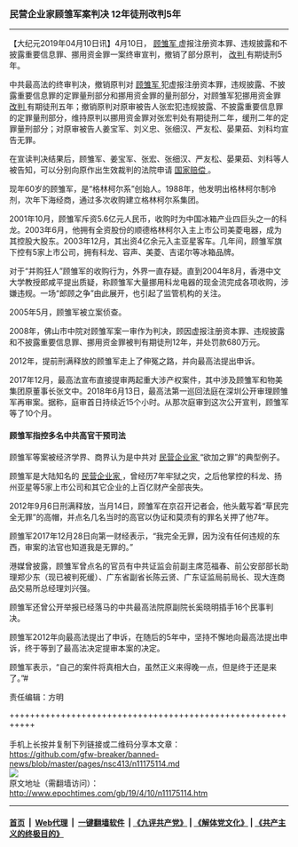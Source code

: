 ### 民营企业家顾雏军案判决 12年徒刑改判5年
------------------------

<p>
 【大纪元2019年04月10日讯】4月10日，
 <a href="http://www.epochtimes.com/gb/tag/%E9%A1%BE%E9%9B%8F%E5%86%9B.html">
  顾雏军
 </a>
 虚报注册资本罪、违规披露和不披露重要信息罪、挪用资金罪一案终审宣判，撤销了部分原判，
 <a href="http://www.epochtimes.com/gb/tag/%E6%94%B9%E5%88%A4.html">
  改判
 </a>
 有期徒刑5年。
</p>
<p>
 中共最高法的终审判决，撤销原判对
 <a href="http://www.epochtimes.com/gb/tag/%E9%A1%BE%E9%9B%8F%E5%86%9B.html">
  顾雏军
 </a>
 犯虚报注册资本罪，违规披露、不披露重要信息罪的定罪量刑部分和挪用资金罪的量刑部分，对顾雏军犯挪用资金罪
 <a href="http://www.epochtimes.com/gb/tag/%E6%94%B9%E5%88%A4.html">
  改判
 </a>
 有期徒刑五年；撤销原判对原审被告人张宏犯违规披露、不披露重要信息罪的定罪量刑部分，维持原判以挪用资金罪对张宏判处有期徒刑二年，缓刑二年的定罪量刑部分；对原审被告人姜宝军、刘义忠、张细汉、严友松、晏果茹、刘科均宣告无罪。
</p>
<p>
 在宣读判决结果后，顾雏军、姜宝军、张宏、张细汉、严友松、晏果茹、刘科等人被告知，可以分别向原作出生效裁判的法院申请
 <a href="http://www.epochtimes.com/gb/tag/%E5%9B%BD%E5%AE%B6%E8%B5%94%E5%81%BF.html">
  国家赔偿
 </a>
 。
</p>
<p>
 现年60岁的顾雏军，是“格林柯尔系”创始人。1988年，他发明出格林柯尔制冷剂，次年下海经商，通过多次收购建立格林柯尔系集团。
</p>
<p>
 2001年10月，顾雏军斥资5.6亿元人民币，收购时为中国冰箱产业四巨头之一的科龙。2003年6月，他拥有全资股份的顺德格林柯尔入主上市公司美菱电器，成为其控股大股东。2003年12月，其出资4亿余元入主亚星客车。几年间，顾雏军旗下控有5家上市公司，拥有科龙、容声、美菱、吉诺尔等冰箱品牌。
</p>
<p>
 对于“并购狂人”顾雏军的收购行为，外界一直存疑。直到2004年8月，香港中文大学教授郎咸平提出质疑，称顾雏军大量挪用科龙电器的现金流完成各项收购，涉嫌违规。一场“郎顾之争”由此展开，也引起了监管机构的关注。
</p>
<p>
 2005年5月，顾雏军被立案侦查。
</p>
<p>
 2008年，佛山市中院对顾雏军案一审作为判决，顾因虚报注册资本罪、违规披露和不披露重要信息罪、挪用资金罪被判有期徒刑12年，并处罚款680万元。
</p>
<p>
 2012年，提前刑满释放的顾雏军走上了伸冤之路，并向最高法提出申诉。
</p>
<p>
 2017年12月，最高法宣布直接提审两起重大涉产权案件，其中涉及顾雏军和物美集团原董事长张文中。2018年6月13日，最高法第一巡回法庭在深圳公开审理顾雏军再审案。据称，庭审首日持续近15个小时。从那次庭审到这次公开宣判，顾雏军等了10个月。
</p>
<h4>
 <strong>
  顾雏军指控多名中共高官干预司法
 </strong>
</h4>
<p>
 顾雏军等案被经济学界、商界认为是中共对
 <a href="http://www.epochtimes.com/gb/tag/%E6%B0%91%E8%90%A5%E4%BC%81%E4%B8%9A%E5%AE%B6.html">
  民营企业家
 </a>
 “欲加之罪”的典型例子。
</p>
<p>
 顾雏军是大陆知名的
 <a href="http://www.epochtimes.com/gb/tag/%E6%B0%91%E8%90%A5%E4%BC%81%E4%B8%9A%E5%AE%B6.html">
  民营企业家
 </a>
 ，曾经历7年牢狱之灾，之后他掌控的科龙、扬州亚星等5家上市公司和其它企业的上百亿财产全部丧失。
</p>
<p>
 2012年9月6日刑满释放，当月14日，顾雏军在京召开记者会，他头戴写着“草民完全无罪”的高帽，并点名几名当时的高官以伪证和莫须有的罪名关押了他7年。
</p>
<p>
 顾雏军2017年12月28日向第一财经表示，“我完全无罪，因为没有任何违规的东西，审案的法官也知道我是无罪的。”
</p>
<p>
 港媒曾披露，顾雏军曾点名的官员有中共证监会前副主席范福春、前公安部部长助理郑少东（现已被判死缓）、广东省副省长陈云贤、广东证监局前局长、现大连商品交易所总经理刘兴强。
</p>
<p>
 顾雏军还曾公开举报已经落马的中共最高法院原副院长奚晓明插手16个民事判决。
</p>
<p>
 顾雏军2012年向最高法提出了申诉，在随后的5年中，坚持不懈地向最高法提出申诉，终于等到了最高法决定提审本案的决定。
</p>
<p>
 顾雏军表示，“自己的案件将真相大白，虽然正义来得晚一点，但是终于还是来了。”#
</p>
<p>
 责任编辑：方明
</p>

+++++++++++++++++++++++++++++++++++++++++++++++++++++++++++<br/><br/>
手机上长按并复制下列链接或二维码分享本文章：<br/>
https://github.com/gfw-breaker/banned-news/blob/master/pages/nsc413/n11175114.md <br/>
<a href='https://github.com/gfw-breaker/banned-news/blob/master/pages/nsc413/n11175114.md'><img src='https://github.com/gfw-breaker/banned-news/blob/master/pages/nsc413/n11175114.md.png'/></a> <br/>
原文地址（需翻墙访问）：http://www.epochtimes.com/gb/19/4/10/n11175114.htm


------------------------
#### [首页](https://github.com/gfw-breaker/banned-news/blob/master/README.md) &nbsp;|&nbsp; [Web代理](https://github.com/labour-camp/helloworld) &nbsp;|&nbsp; [一键翻墙软件](https://github.com/gfw-breaker/nogfw/blob/master/README.md) &nbsp;| [《九评共产党》](https://github.com/gfw-breaker/9ping.md/blob/master/README.md#九评之一评共产党是什么) | [《解体党文化》](https://github.com/gfw-breaker/jtdwh.md/blob/master/README.md) | [《共产主义的终极目的》](https://github.com/gfw-breaker/gczydzjmd.md/blob/master/README.md)

